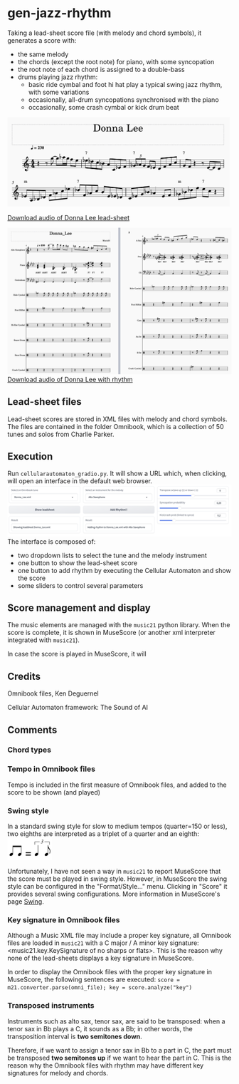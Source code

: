 # gen-jazz-rhythm
Taking a lead-sheet score file (with melody and chord symbols), it generates a score with: 
- the same melody
- the chords (except the root note) for piano, with some syncopation
- the root note of each chord is assigned to a double-bass
- drums playing jazz rhythm:
  - basic ride cymbal and foot hi hat play a typical swing jazz rhythm, with some variations
  - occasionally, all-drum syncopations synchronised with the piano
  - occasionally, some crash cymbal or kick drum beat

<img src="readme_files/Donna_Lee_orig.png" alt="Descripción de la imagen" width="500" height="200" />

[Download audio of Donna Lee lead-sheet](https://github.com/albertojulian/gen-jazz-rhythm/blob/main/readme_files/Donna_Lee_orig.mp3)

![](readme_files/Donna_Lee_rhythm.png)
[Download audio of Donna Lee with rhythm](https://github.com/albertojulian/gen-jazz-rhythm/blob/main/readme_files/Donna_Lee_rhythm.mp3)

## Lead-sheet files
Lead-sheet scores are stored in XML files with melody and chord symbols. The files are contained in the folder Omnibook, which is a collection of 50 tunes and solos from Charlie Parker.

## Execution
Run `cellularautomaton_gradio.py`. It will show a URL which, when clicking, will open an interface in the default web browser. 
![](readme_files/gradio_ui.png)
The interface is composed of: 
- two dropdown lists to select the tune and the melody instrument
- one button to show the lead-sheet score
- one button to add rhythm by executing the Cellular Automaton and show the score
- some sliders to control several parameters

## Score management and display
The music elements are managed with the `music21` python library. When the score is complete, it is shown in MuseScore (or another xml interpreter integrated with `music21`). 

In case the score is played in MuseScore, it will

## Credits
Omnibook files, Ken Deguernel

Cellular Automaton framework: The Sound of AI

## Comments
### Chord types

### Tempo in Omnibook files
Tempo is included in the first measure of Omnibook files, and added to the score to be shown (and played)

### Swing style
In a standard swing style for slow to medium tempos (quarter=150 or less), two eighths are interpreted as a triplet of a quarter and an eighth: 
<img src="readme_files/standard_swing.png" alt="Standard jazz swing" width="100" height="50" />

Unfortunately, I have not seen a way in `music21` to report MuseScore that the score must be played in swing style. However, in MuseScore the swing style can be configured in the "Format/Style..." menu. Clicking in "Score" it provides several swing configurations. More information in MuseScore's page [Swing](https://musescore.org/en/handbook/3/swing).

### Key signature in Omnibook files
Although a Music XML file may include a proper key signature, all Omnibook files are loaded in `music21` with a C major / A minor key signature: <music21.key.KeySignature of no sharps or flats>. This is the reason why none of the lead-sheets displays a key signature in MuseScore.

In order to display the Omnibook files with the proper key signature in MuseScore, the following sentences are executed:
`score = m21.converter.parse(omni_file); key = score.analyze("key")`

### Transposed instruments
Instruments such as alto sax, tenor sax, are said to be transposed: when a tenor sax in Bb plays a C, it sounds as a Bb; in other words, the transposition interval is **two semitones down**. 

Therefore, if we want to assign a tenor sax in Bb to a part in C, the part must be transposed **two semitones up** if we want to hear the part in C. This is the reason why the Omnibook files with rhythm may have different key signatures for melody and chords.